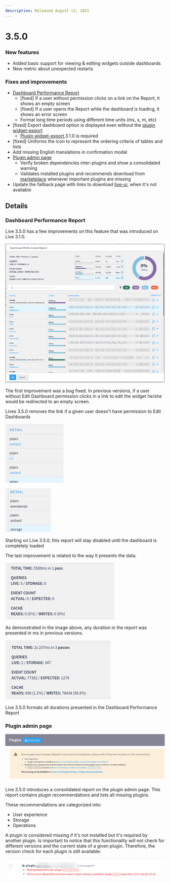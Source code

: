 ```yaml
---
description: Released August 13, 2021
---
```


# 3.5.0

### New features

* Added basic support for viewing & editing widgets outside dashboards
* New metric about unexpected restarts

### **Fixes and improvements**

* [Dashboard Performance Report](3.5.0.md#dashboard-performance-report)
  * \[fixed] If a user without permission clicks on a link on the Report, it shows an empty screen
  * \[fixed] If a user opens the Report while the dashboard is loading, it shows an error screen
  * Format long time periods using different time units (ms, s, m, etc)
* \[fixed] Export dashboard option is displayed even without the [plugin widget-export ](https://marketplace.intelie.com/artifact/plugin-widgetexport)&#x20;
  * [Plugin widget-export ](https://marketplace.intelie.com/artifact/plugin-widgetexport) 3.1.0 is required&#x20;
* \[fixed] Uniforms the icon to represent the ordering criteria of tables and lists
* Add missing English translations in confirmation modal
* [Plugin admin page](3.5.0.md#plugin-admin-page)
  * Verify broken dependencies inter-plugins and show a consolidated warning&#x20;
  * Validates installed plugins and recommends download from [marketplace](https://marketplace.intelie.com/) whenever important plugins are missing
* Update the fallback page with links to download [live-ui](https://marketplace.intelie.com/artifact/live-ui/), when it's not available

## Details

### Dashboard Performance Report

Live 3.5.0 has a few improvements on this feature that was introduced on Live 3.1.0. &#x20;

![Dashboard Performance Report example](<../../.gitbook/assets/image (90).png>)

The first improvement was a bug fixed. In previous versions, if a user without Edit Dashboard permission clicks in a link to edit the widget he/she would be redirected to an empty screen.&#x20;

Lives 3.5.0 removes the link if a given user doesn't have permission to Edit Dashboards

![User with Edit Dashboard permission](<../../.gitbook/assets/image (43).png>)

![User without Edit Dashboard permission](<../../.gitbook/assets/image (125).png>)

Starting on Live 3.5.0, this report will stay disabled until the dashboard is completely loaded&#x20;

The last improvement is related to the way it presents the data.&#x20;

![Time wihtout formating ](<../../.gitbook/assets/image (171).png>)

As demonstrated in the image above, any duration in the report was presented in ms in previous versions.&#x20;

![Time with formating](<../../.gitbook/assets/image (159).png>)

Live 3.5.0 formats all durations presented in the Dashboard Performance Report

### Plugin admin page

![](<../../.gitbook/assets/image (124).png>)

Live 3.5.0 introduces a consolidated report on the plugin admin page. This report contains plugin recommendations and lists all missing plugins.&#x20;

These recommendations are categorized into:&#x20;

* User experience
* Storage
* Operations&#x20;

A plugin is considered missing if it's not installed but it's required by another plugin. Is important to notice that this functionality will not check for different versions and the current state of a given plugin. Therefore, the version check for each plugin is still available:

![](<../../.gitbook/assets/image (34).png>)

